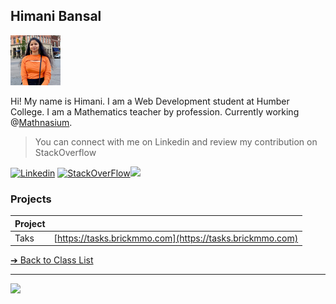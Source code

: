<style>@import url("//readme.codeadam.ca/readme.css");</style>

## Himani Bansal

![Himani_Bansal](images\himanibansal.jpg)

Hi! My name is Himani. I am a Web Development student at Humber College. I am a Mathematics teacher by profession. Currently working @[Mathnasium](https://www.mathnasium.com/ca).


> You can connect with me on Linkedin and review my contribution on StackOverflow

[<img src="./LinkedIn_icon.svg.png" alt="Linkedin" width="50" height="50">](https://www.linkedin.com/in/himani-bansal-8bb2532a4/)       [<img src="./Stack_Overflow_icon.svg.png" alt="StackOverFlow" width="67" height="67">](https://stackoverflow.com/users/27218588/himani-bansal)![](https://...Ocean.png)


### Projects

| Project |                                                          |
| ------- | -------------------------------------------------------- |
| Taks    | [https://tasks.brickmmo.com](https://tasks.brickmmo.com) |


[&#10132; Back to Class List](/)

---

<a href="https://brickmmo.com">
<img src="https://brickmmo.com/images/brickmmo-logo-horizontal.jpg" width="100">
</a>
